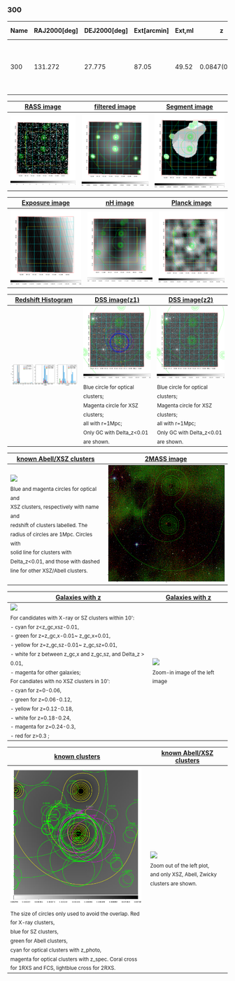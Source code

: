 <div STYLE="page-break-after: always;"></div>

### 300

|Name|RAJ2000[deg]|DEJ2000[deg] |Ext[arcmin]| Ext,ml | z | z_src| C|GC(XSZ,Delta_z<0.01)| GC(OPT,Delta_z<0.01)|GC| R_sig[arcmin] | R500[arcmin] | R500[Mpc]| CRsig[c/s] | CR500[c/s] |L500[1E44 erg/s]|F500[1E-12 erg/s/cm^2]| M500[1E14 Msun]|Tx[keV]|Cnt_sig|Beta|Rc[arcmin]|Comment|Alias|
|---|---|---|---|---|---|------|---|--------|---------|----------|---|---|---|---|---|---|---|---|---|---|---|---|---|---|
|300| 131.272| 27.775| 87.05| 49.52| 0.0847(0.005)| z1, z_xsz| B| L03| N, RM, W| A, C, F20, L03, N, SPI, W| 12.700| 8.095| 0.772| 0.138(0.070)| 0.130(0.066)| 0.406(0.169)| 2.280(0.950)| 1.42(0.30)| 2.73(0.36)| 40.8| 0.667(-0.124+0.201)| 4.046(-1.501+2.050)| -| t723|

|[RASS image](../image/300/300_img.pdf)|[filtered image](../image/300/300_fil.pdf)|[Segment image](../image/300/300_seg.pdf)|
|-------------------|--------------------|-------------------|
| <img src="../image/300/300_img.png" width="300">  | <img src="../image/300/300_fil.png" width="300">   | <img src="../image/300/300_seg.png" width="300">  |

|[Exposure image](../image/300/300_mex.pdf)| [nH image](../image/300/300_nh.pdf)| [Planck image](../image/300/300_p.pdf)|
|-------------------|--------------------|-------------------|
|<img src="../image/300/300_mex.png" width="300">   | <img src="../image/300/300_nh.png" width="300">    | <img src="../image/300/300_p.png" width="300"> |

|[Redshift Histogram](../image/300/300_zg.pdf) | [DSS image(z1)](../image/300/300_dss_z1.pdf)      |  [DSS image(z2)](../image/300/300_dss_z2.pdf)    |
|-------------------|--------------------|-------------------|
|<img src="../image/300/300_zg.png" width="300"> |<img src="../image/300/300_dss_z1.png" width="300"> <sub><br>Blue circle for optical clusters; <br>Magenta circle for XSZ clusters; <br>all with r=1Mpc; <br>Only GC with Delta_z<0.01 are shown. </sub>| <img src="../image/300/300_dss_z2.png" width="300"><sub><br>Blue circle for optical clusters; <br>Magenta circle for XSZ clusters; <br>all with r=1Mpc; <br>Only GC with Delta_z<0.01 are shown. </sub> |

|[known Abell/XSZ clusters](../image/300/300_m.pdf) | [2MASS image](../image/300/300_2mass.pdf)      |
|-------------------|-------------------|
|<img src=../image/300/300_m.png width="300"> <br><sub>Blue and magenta circles for optical and <br>XSZ clusters, respectively with name and <br>redshift of clusters labelled. The <br>radius of circles are 1Mpc. Circles with <br>solid line for clusters with <br>Delta_z<0.01, and those with dashed <br>line for other XSZ/Abell clusters.        </sub>|<img src="../image/300/300_2mass.png" width="300">  |

|[Galaxies with z](../image/300/300_opt_ned.pdf) |[Galaxies with z](../image/300/300_opt_ned_zoom.pdf) |
|-------------------|-------------------|
| <img src=../image/300/300_opt_ned.png width="300"> <br><sub> For candidates with X-ray or SZ clusters within 10': <br> - cyan for z<z_gc,xsz-0.01, <br> - green for z=z_gc,x-0.01~ z_gc,x+0.01, <br> - yellow for z=z_gc,sz-0.01~ z_gc,sz+0.01, <br> - white for z between z_gc,x and z_gc,sz, and Delta_z > 0.01, <br> - magenta for other galaxies; <br>For candiates with no XSZ clusters in 10': <br> - cyan for z=0-0.06, <br> - green for z=0.06-0.12, <br> - yellow for z=0.12-0.18, <br> - white for z=0.18-0.24, <br> - magenta for z=0.24-0.3, <br> - red for z>0.3 ;  </sub>|<img src=../image/300/300_opt_ned_zoom.png width="300">  <br><sub> Zoom-in image of the left image</sub>|

|[known clusters](../image/300/300_gc.pdf) |[known Abell/XSZ clusters](../image/300/300_gc_large.pdf) |
|-------------------|-------------------|
| <img src=../image/300/300_gc.png width="300"> <br><sub> The size of circles only used to avoid the overlap. Red for X-ray clusters, <br> blue for SZ clusters, <br> green for Abell clusters, <br> cyan for optical clusters with z_photo, <br> magenta for optical clusters with z_spec. Coral cross for 1RXS and FCS, lightblue cross for 2RXS. </sub>|<img src=../image/300/300_gc_large.png width="300"> <br><sub> Zoom out of the left plot, <br> and only XSZ, Abell, Zwicky clusters are shown. </sub> |



